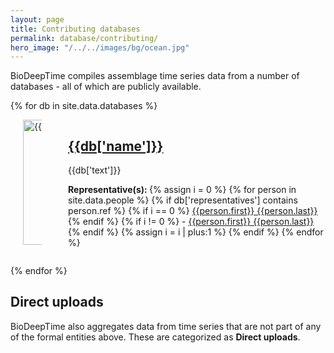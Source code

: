 ```yaml
---
layout: page
title: Contributing databases
permalink: database/contributing/
hero_image: "/../../images/bg/ocean.jpg"
---
```


BioDeepTime compiles assemblage time series data from a number of databases - all of which are publicly available. 

{% for db in site.data.databases %}

<div class="box">
  <div class="columns is-vcentered">
	<div class="column is-2">
	<a  href="{{db['link']}}">
	<img src="{{site.baseurl}}{{site.url}}/images/logos/{{db['logo']}}" width="200" alt="{{db['name']}} logo" style="margin-left:20px;margin-right:20px">
	</a>
	</div>
	<div class="column is-1">
	</div>
	<div class="column">
	<a  href="{{db['link']}}">
	<h2>{{db['name']}}</h2>
	</a>
	<p> {{db['text']}}</p>
	<p> <strong>Representative(s): </strong> 
	{% assign i = 0 %}
	{% for person in site.data.people %}
		{% if db['representatives'] contains person.ref %}
		  {% if i == 0 %}	
			<a href="{{site.url}}{{site.baseurl}}/team/people/#{{ person.first | append: " " | append: person.last | slugify }}">{{person.first}} {{person.last}}</a>
			{% endif %}
			{% if i != 0 %}	
			- <a href="{{site.url}}{{site.baseurl}}/team/people/#{{ person.first | append: " " | append: person.last | slugify }}">{{person.first}} {{person.last}}</a>
			{% endif %}
		  {% assign i = i | plus:1 %}
		{% endif %}
	{% endfor %}
	</p>
	</div>
  </div>
</div>


{% endfor %}


## Direct uploads 

BioDeepTime also aggregates data from time series that are not part of any of the formal entities above. These are categorized as **Direct uploads**.
